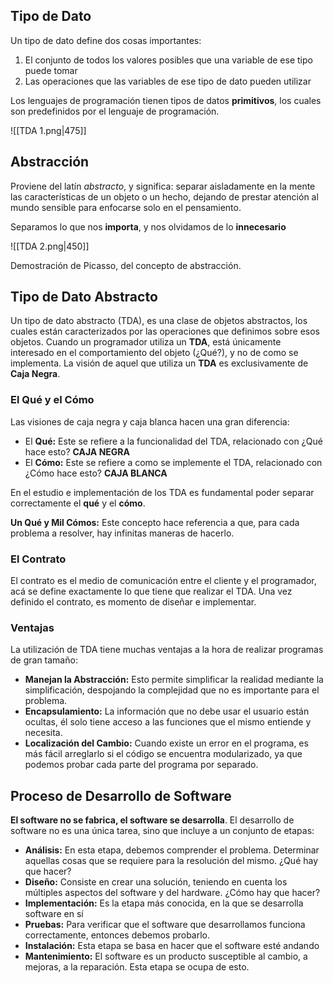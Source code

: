 ## Tipo de Dato

Un tipo de dato define dos cosas importantes:

1. El conjunto de todos los valores posibles que una variable de ese tipo puede tomar
2. Las operaciones que las variables de ese tipo de dato pueden utilizar

Los lenguajes de programación tienen tipos de datos **primitivos**, los cuales son predefinidos por el lenguaje de programación.

![[TDA 1.png|475]]

## Abstracción

Proviene del latín *abstracto*, y significa: separar aisladamente en la mente las características de un objeto o un hecho, dejando de prestar atención al mundo sensible para enfocarse solo en el pensamiento.

Separamos lo que nos **importa**, y nos olvidamos de lo **innecesario**

![[TDA 2.png|450]]

Demostración de Picasso, del concepto de abstracción.

## Tipo de Dato Abstracto

Un tipo de dato abstracto (TDA), es una clase de objetos abstractos, los cuales están caracterizados por las operaciones que definimos sobre esos objetos. Cuando un programador utiliza un **TDA**, está únicamente interesado en el comportamiento del objeto (¿Qué?), y no de como se implementa. La visión de aquel que utiliza un **TDA** es exclusivamente de **Caja Negra**.

### El Qué y el Cómo

Las visiones de caja negra y caja blanca hacen una gran diferencia:

- El **Qué:** Este se refiere a la funcionalidad del TDA, relacionado con ¿Qué hace esto? **CAJA NEGRA**
- El **Cómo:** Este se refiere a como se implemente el TDA, relacionado con ¿Cómo hace esto? **CAJA BLANCA**

En el estudio e implementación de los TDA es fundamental poder separar correctamente el **qué** y el **cómo**.

**Un Qué y Mil Cómos:** Este concepto hace referencia a que, para cada problema a resolver, hay infinitas maneras de hacerlo.

### El Contrato

El contrato es el medio de comunicación entre el cliente y el programador, acá se define exactamente lo que tiene que realizar el TDA. Una vez definido el contrato, es momento de diseñar e implementar.

### Ventajas

La utilización de TDA tiene muchas ventajas a la hora de realizar programas de gran tamaño:

- **Manejan la Abstracción:** Esto permite simplificar la realidad mediante la simplificación, despojando la complejidad que no es importante para el problema.
- **Encapsulamiento:** La información que no debe usar el usuario están ocultas, él solo tiene acceso a las funciones que el mismo entiende y necesita.
- **Localización del Cambio:** Cuando existe un error en el programa, es más fácil arreglarlo si el código se encuentra modularizado, ya que podemos probar cada parte del programa por separado.

## Proceso de Desarrollo de Software

**El software no se fabrica, el software se desarrolla**. El desarrollo de software no es una única tarea, sino que incluye a un conjunto de etapas:

- **Análisis:** En esta etapa, debemos comprender el problema. Determinar aquellas cosas que se requiere para la resolución del mismo. ¿Qué hay que hacer?
- **Diseño:** Consiste en crear una solución, teniendo en cuenta los múltiples aspectos del software y del hardware. ¿Cómo hay que hacer?
- **Implementación:** Es la etapa más conocida, en la que se desarrolla software en sí
- **Pruebas:** Para verificar que el software que desarrollamos funciona correctamente, entonces debemos probarlo.
- **Instalación:** Esta etapa se basa en hacer que el software esté andando
- **Mantenimiento:** El software es un producto susceptible al cambio, a mejoras, a la reparación. Esta etapa se ocupa de esto.
